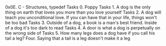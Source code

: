 0x0E. C - Structures, typedef
	Tasks 0. Poppy
	Tasks 1. A dog is the only thing on earth that loves you more than you love yourself
	Tasks 2. A dog will teach you unconditional love. If you can have that in your life, things won't be too bad
	Tasks 3. Outside of a dog, a book is a man's best friend. Inside of a dog it's too dark to read
	Tasks 4. A door is what a dog is perpetually on the wrong side of
	Tasks 5. How many legs does a dog have if you call his tail a leg? Four. Saying that a tail is a leg doesn't make it a leg


